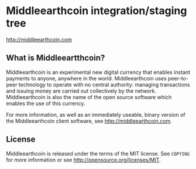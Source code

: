 Middleearthcoin integration/staging tree
================================

http://middleearthcoin.com


What is Middleeartthcoin?
----------------

Middleearthcoin is an experimental new digital currency that enables instant payments to
anyone, anywhere in the world. Middleearthcoin uses peer-to-peer technology to operate
with no central authority: managing transactions and issuing money are carried
out collectively by the network. Middleearthcoin is also the name of the open source
software which enables the use of this currency.

For more information, as well as an immediately useable, binary version of
the Middleearthcoin client software, see http://middleearthcoin.com.

License
-------

Middleearthcoin is released under the terms of the MIT license. See `COPYING` for more
information or see http://opensource.org/licenses/MIT.
